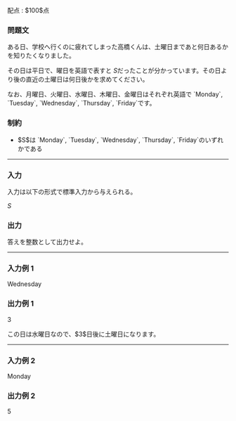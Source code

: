 
<div>

<span>

<span>

<p>
配点 : $100$点
</p>

<div>

<section>

### **問題文**

<p>
ある日、学校へ行くのに疲れてしまった高橋くんは、土曜日まであと何日あるかを知りたくなりました。

その日は平日で、曜日を英語で表すと $S$だったことが分かっています。その日より後の直近の土曜日は何日後かを求めてください。  
</p>

<p>
なお、月曜日、火曜日、水曜日、木曜日、金曜日はそれぞれ英語で `Monday`, `Tuesday`, `Wednesday`, `Thursday`, `Friday`です。
</p>

</section>

</div>

<div>

<section>

### **制約**

<ul>

<li>
$S$は `Monday`, `Tuesday`, `Wednesday`, `Thursday`, `Friday`のいずれかである
</li>

</ul>

</section>

</div>

---

<div>

<div>

<section>

### **入力**

<p>
入力は以下の形式で標準入力から与えられる。
</p>

<div>

$S$
</div>

</section>

</div>

<div>

<section>

### **出力**

<p>
答えを整数として出力せよ。
</p>

</section>

</div>

</div>

---

<div>

<section>

### **入力例 1**

<div>

Wednesday

</div>

</section>

</div>

<div>

<section>

### **出力例 1**

<div>

3

</div>

<p>
この日は水曜日なので、$3$日後に土曜日になります。
</p>

</section>

</div>

---

<div>

<section>

### **入力例 2**

<div>

Monday

</div>

</section>

</div>

<div>

<section>

### **出力例 2**

<div>

5

</div>

</section>

</div>

</span>

</span>

</div>
